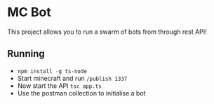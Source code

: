# MC Bot
This project allows you to run a swarm of bots from through rest API!

## Running
* ```npm install -g ts-node```
* Start minecraft and run ```/publish 1337```
* Now start the API ```tsc app.ts```
* Use the postman collection to initialise a bot
